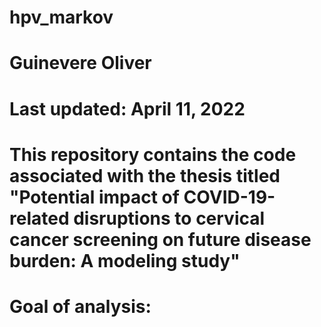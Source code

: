# hpv_markov

# Guinevere Oliver
# Last updated: April 11, 2022

# This repository contains the code associated with the thesis titled "Potential impact of COVID-19-related disruptions to cervical cancer screening on future disease burden: A modeling study"

# Goal of analysis: 
